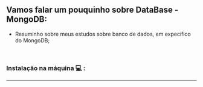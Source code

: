 ## Vamos falar um pouquinho sobre DataBase - MongoDB:

* Resuminho sobre meus estudos sobre banco de dados, em expecífico do MongoDB;

  ​

### Instalação na máquina :computer: :

----------


